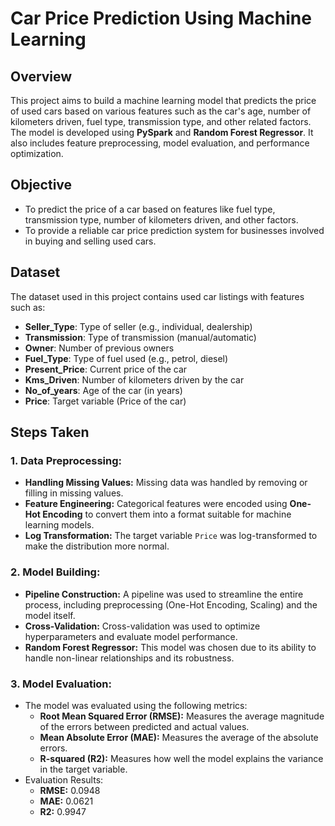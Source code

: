 # Car Price Prediction Using Machine Learning

## Overview

This project aims to build a machine learning model that predicts the price of used cars based on various features such as the car's age, number of kilometers driven, fuel type, transmission type, and other related factors. The model is developed using **PySpark** and **Random Forest Regressor**. It also includes feature preprocessing, model evaluation, and performance optimization.

## Objective

- To predict the price of a car based on features like fuel type, transmission type, number of kilometers driven, and other factors.
- To provide a reliable car price prediction system for businesses involved in buying and selling used cars.

## Dataset

The dataset used in this project contains used car listings with features such as:

- **Seller_Type**: Type of seller (e.g., individual, dealership)
- **Transmission**: Type of transmission (manual/automatic)
- **Owner**: Number of previous owners
- **Fuel_Type**: Type of fuel used (e.g., petrol, diesel)
- **Present_Price**: Current price of the car
- **Kms_Driven**: Number of kilometers driven by the car
- **No_of_years**: Age of the car (in years)
- **Price**: Target variable (Price of the car)

## Steps Taken

### 1. **Data Preprocessing:**
   - **Handling Missing Values:** Missing data was handled by removing or filling in missing values.
   - **Feature Engineering:** Categorical features were encoded using **One-Hot Encoding** to convert them into a format suitable for machine learning models.
   - **Log Transformation:** The target variable `Price` was log-transformed to make the distribution more normal.

### 2. **Model Building:**
   - **Pipeline Construction:** A pipeline was used to streamline the entire process, including preprocessing (One-Hot Encoding, Scaling) and the model itself.
   - **Cross-Validation:** Cross-validation was used to optimize hyperparameters and evaluate model performance.
   - **Random Forest Regressor:** This model was chosen due to its ability to handle non-linear relationships and its robustness.

### 3. **Model Evaluation:**
   - The model was evaluated using the following metrics:
     - **Root Mean Squared Error (RMSE):** Measures the average magnitude of the errors between predicted and actual values.
     - **Mean Absolute Error (MAE):** Measures the average of the absolute errors.
     - **R-squared (R2):** Measures how well the model explains the variance in the target variable.
   - Evaluation Results:
     - **RMSE:** 0.0948
     - **MAE:** 0.0621
     - **R2:** 0.9947
